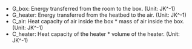 - G_box: Energy transferred from the room to the box. (Unit: JK^-1)
- G_heater: Energy transferred from the heatbed to the air. (Unit: JK^-1)
- C_air: Heat capacity of air inside the box * mass of air inside the box. (Unit: JK^-1)
- C_heater: Heat capacity of the heater * volume of the heater. (Unit: JK^-1)